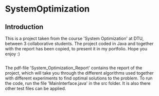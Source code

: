 # SystemOptimization

## Introduction
This is a project taken from the course 'System Optimization' at DTU, between 3 collaborative students. The project coded in Java and together with the report has been copied, to present it in my portfolio. Hope you enjoy :)

## 
The pdf-file 'System_Optimization_Report' contains the report of the project, which will take you through the different algorithms used together with different experiments to find optimal solutions to the problem. To run the code, run the file 'MainInterface.java' in the src folder. It is also there other test files can be applied.
